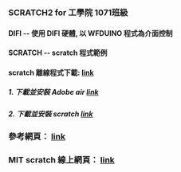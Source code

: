 ### SCRATCH2 for 工學院 1071班級
#### DIFI -- 使用 DIFI 硬體, 以 WFDUINO 程式為介面控制
#### SCRATCH -- scratch 程式範例

#### scratch 離線程式下載: [link](https://scratch.mit.edu/download)
#####                      1. 下載並安裝 Adobe air [link](https://get.adobe.com/tw/air/)
#####                      2. 下載並安裝 scratch [link](https://scratch.mit.edu/scratchr2/static/sa/Scratch-461.exe)

### 參考網頁： [link](http://www.phcno1.net/modules/tad_book3/index.php?op=list_docs&tbsn=2)

### MIT scratch 線上網頁： [link](https://scratch.mit.edu/)
